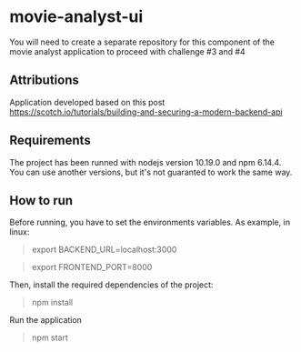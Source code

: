 # movie-analyst-ui


You will need to create a separate repository for this component of the movie analyst application to proceed with challenge #3 and #4



## Attributions
Application developed based on this post https://scotch.io/tutorials/building-and-securing-a-modern-backend-api


## Requirements

The project has been runned with nodejs version 10.19.0 and npm 6.14.4.
You can use another versions, but it's not guaranted to work the same way.

## How to run

Before running, you have to set the environments variables.
As example, in linux:
>   export BACKEND_URL=localhost:3000

>   export FRONTEND_PORT=8000


Then, install the required dependencies of the project:
>   npm install

Run the application
>   npm start
